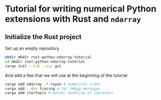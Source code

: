 # Tutorial for writing numerical Python extensions with Rust and `ndarray`

## Initialize the Rust project

Set up an empty repository 

```sh
mkdir mkdir rust-python-ndarray-tutorial 
cd mkdir rust-python-ndarray-tutorial
cargo init --lib --vcs git
```

And add a few that we will use at the beginning of the tutorial


```sh
cargo add ndarray -F rayon # numerical crate
cargo add --dev tracing # for debug messages
cargo add itertools # better handling of iterators
```
